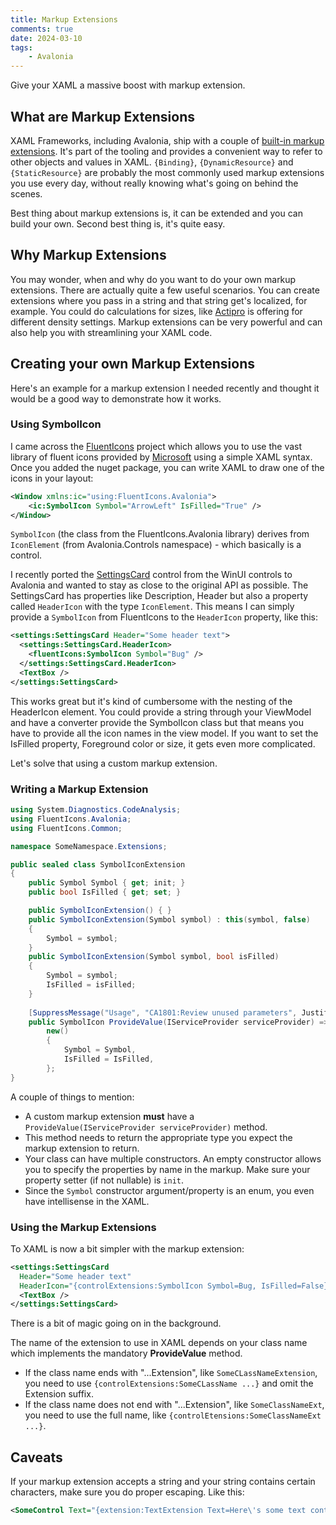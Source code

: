 ```yaml
---
title: Markup Extensions
comments: true
date: 2024-03-10
tags: 
    - Avalonia
---
```


Give your XAML a massive boost with markup extension.

<!--more-->

## What are Markup Extensions

XAML Frameworks, including Avalonia, ship with a couple of [built-in markup extensions](https://docs.avaloniaui.net/docs/reference/mark-up-extensions). It's part of the tooling and provides a convenient way to refer to other objects and values in XAML. `{Binding}`, `{DynamicResource}` and `{StaticResource}` are probably the most commonly used markup extensions you use every day, without really knowing what's going on behind the scenes.

Best thing about markup extensions is, it can be extended and you can build your own. Second best thing is, it's quite easy.

## Why Markup Extensions

You may wonder, when and why do you want to do your own markup extensions. There are actually quite a few useful scenarios. You can create extensions where you pass in a string and that string get's localized, for example. You could do calculations for sizes, like [Actipro](https://www.actiprosoftware.com/docs/controls/avalonia/themes/user-interface-density) is offering for different density settings. Markup extensions can be very powerful and can also help you with streamlining your XAML code.

## Creating your own Markup Extensions

Here's an example for a markup extension I needed recently and thought it would be a good way to demonstrate how it works.

### Using SymbolIcon

I came across the [FluentIcons](https://github.com/davidxuang/FluentIcons) project which allows you to use the vast library of fluent icons provided by [Microsoft](https://github.com/microsoft/fluentui-system-icons) using a simple XAML syntax. Once you added the nuget package, you can write XAML to draw one of the icons in your layout:

```xml
<Window xmlns:ic="using:FluentIcons.Avalonia">
    <ic:SymbolIcon Symbol="ArrowLeft" IsFilled="True" />
</Window>
```

`SymbolIcon` (the class from the FluentIcons.Avalonia library) derives from `IconElement` (from Avalonia.Controls namespace) - which basically is a control.

I recently ported the [SettingsCard](https://learn.microsoft.com/en-us/dotnet/communitytoolkit/windows/settingscontrols/settingscard) control from the WinUI controls to Avalonia and wanted to stay as close to the original API as possible. The SettingsCard has properties like Description, Header but also a property called `HeaderIcon` with the type `IconElement`. This means I can simply provide a `SymbolIcon` from FluentIcons to the `HeaderIcon` property, like this:

```xml
<settings:SettingsCard Header="Some header text">
  <settings:SettingsCard.HeaderIcon>
    <fluentIcons:SymbolIcon Symbol="Bug" />
  </settings:SettingsCard.HeaderIcon>
  <TextBox />
</settings:SettingsCard>
```

This works great but it's kind of cumbersome with the nesting of the HeaderIcon element. You could provide a string through your ViewModel and have a converter provide the SymbolIcon class but that means you have to provide all the icon names in the view model. If you want to set the IsFilled property, Foreground color or size, it gets even more complicated.

Let's solve that using a custom markup extension.

### Writing a Markup Extension

```csharp
using System.Diagnostics.CodeAnalysis;
using FluentIcons.Avalonia;
using FluentIcons.Common;

namespace SomeNamespace.Extensions;

public sealed class SymbolIconExtension
{
    public Symbol Symbol { get; init; }
    public bool IsFilled { get; set; }

    public SymbolIconExtension() { }
    public SymbolIconExtension(Symbol symbol) : this(symbol, false)
    {
        Symbol = symbol;
    }
    public SymbolIconExtension(Symbol symbol, bool isFilled)
    {
        Symbol = symbol;
        IsFilled = isFilled;
    }
    
    [SuppressMessage("Usage", "CA1801:Review unused parameters", Justification = "Markup extension contract")]
    public SymbolIcon ProvideValue(IServiceProvider serviceProvider) =>
        new()
        {
            Symbol = Symbol,
            IsFilled = IsFilled,
        };
}
```

A couple of things to mention:
* A custom markup extension **must** have a `ProvideValue(IServiceProvider serviceProvider)` method.
* This method needs to return the appropriate type you expect the markup extension to return.
* Your class can have multiple constructors. An empty constructor allows you to specify the properties by name in the markup. Make sure your property setter (if not nullable) is `init`.
* Since the `Symbol` constructor argument/property is an enum, you even have intellisense in the XAML.

### Using the Markup Extensions

To XAML is now a bit simpler with the markup extension:

```xml
<settings:SettingsCard 
  Header="Some header text" 
  HeaderIcon="{controlExtensions:SymbolIcon Symbol=Bug, IsFilled=False}">
  <TextBox />
</settings:SettingsCard>
```

There is a bit of magic going on in the background. 

The name of the extension to use in XAML depends on your class name which implements the mandatory **ProvideValue** method. 
* If the class name ends with "...Extension", like `SomeCLassNameExtension`, you need to use `{controlExtensions:SomeCLassName ...}` and omit the Extension suffix. 
* If the class name does not end with "...Extension", like `SomeClassNameExt`, you need to use the full name, like `{controlEtensions:SomeClassNameExt ...}`.

## Caveats

If your markup extension accepts a string and your string contains certain characters, make sure you do proper escaping. Like this: 
```xml
<SomeControl Text="{extension:TextExtension Text=Here\'s some text containing a \'\,\' character}" />
```